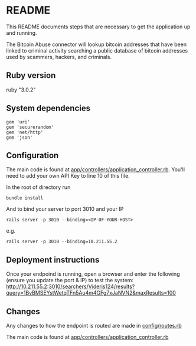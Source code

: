 # README
This README documents steps that are necessary to get the application up and running. 

The Bitcoin Abuse connector will lookup bitcoin addresses that have been linked to criminal activity searching a public database of bitcoin addresses used by scammers, hackers, and criminals.



## Ruby version
ruby "3.0.2"


## System dependencies

    gem 'uri'
    gem 'securerandom'
    gem 'net/http'
    gem 'json'


## Configuration
The main code is found at [app/controllers/application_controller.rb](app/controllers/application_controller.rb). You'll need to add your own API Key to line 10 of this file.

In the root of directory run
  
    bundle install  

And to bind your server to port 3010 and your IP
  
    rails server -p 3010 --binding=<IP-OF-YOUR-HOST>

e.g.
  
    rails server -p 3010 --binding=10.211.55.2


## Deployment instructions
Once your endpoind is running, open a browser and enter the following (ensure you update the port & IP) to test the system:
http://10.211.55.2:3010/searchers/Videris124/results?query=1BvBMSEYstWetqTFn5Au4m4GFg7xJaNVN2&maxResults=100


## Changes
Any changes to how the endpoint is routed are made in [config/routes.rb](config/routes.rb)

The main code is found at [app/controllers/application_controller.rb](app/controllers/application_controller.rb)
